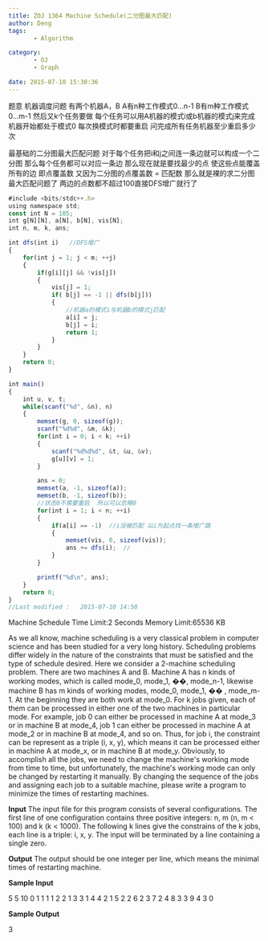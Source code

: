 ```yaml
---
title: ZOJ 1364 Machine Schedule(二分图最大匹配)
author: Deng
tags: 
       - Algorithm

category: 
       - OJ
       - Graph

date: 2015-07-10 15:30:36
---
```

题意 机器调度问题 有两个机器A，B A有n种工作模式0...n-1 B有m种工作模式0...m-1 然后又k个任务要做 每个任务可以用A机器的模式i或b机器的模式j来完成 机器开始都处于模式0 每次换模式时都要重启 问完成所有任务机器至少重启多少次

最基础的二分图最大匹配问题 对于每个任务把i和j之间连一条边就可以构成一个二分图 那么每个任务都可以对应一条边 那么现在就是要找最少的点 使这些点能覆盖所有的边 即点覆盖数 又因为二分图的点覆盖数 = 匹配数 那么就是裸的求二分图最大匹配问题了 两边的点数都不超过100直接DFS增广就行了

```js 
#include <bits/stdc++.h>
using namespace std;
const int N = 105;
int g[N][N], a[N], b[N], vis[N];
int n, m, k, ans;

int dfs(int i)   //DFS增广
{
    for(int j = 1; j < m; ++j)
    {
        if(g[i][j] && !vis[j])
        {
            vis[j] = 1;
            if( b[j] == -1 || dfs(b[j]))
            {
                //机器a的模式i与机器b的模式j匹配
                a[i] = j;
                b[j] = i;
                return 1;
            }
        }
    }
    return 0;
}

int main()
{
    int u, v, t;
    while(scanf("%d", &n), n)
    {
        memset(g, 0, sizeof(g));
        scanf("%d%d", &m, &k);
        for(int i = 0; i < k; ++i)
        {
            scanf("%d%d%d", &t, &u, &v);
            g[u][v] = 1;
        }

        ans = 0;
        memset(a, -1, sizeof(a));
        memset(b, -1, sizeof(b));
        //状态0不需要重启  所以可以忽略0
        for(int i = 1; i < n; ++i)
        {
            if(a[i] == -1)  //i没被匹配 以i为起点找一条增广路
            {
                memset(vis, 0, sizeof(vis));
                ans += dfs(i);  //
            }
        }

        printf("%d\n", ans);
    }
    return 0;
}
//Last modified :   2015-07-10 14:50
```
  Machine Schedule    Time Limit:2 Seconds Memory Limit:65536 KB

As we all know, machine scheduling is a very classical problem in computer science and has been studied for a very long history. Scheduling problems differ widely in the nature of the constraints that must be satisfied and the type of schedule desired. Here we consider a 2-machine scheduling problem.
There are two machines A and B. Machine A has n kinds of working modes, which is called mode_0, mode_1, ��, mode_n-1, likewise machine B has m kinds of working modes, mode_0, mode_1, �� , mode_m-1. At the beginning they are both work at mode_0.
For k jobs given, each of them can be processed in either one of the two machines in particular mode. For example, job 0 can either be processed in machine A at mode_3 or in machine B at mode_4, job 1 can either be processed in machine A at mode_2 or in machine B at mode_4, and so on. Thus, for job i, the constraint can be represent as a triple (i, x, y), which means it can be processed either in machine A at mode_x, or in machine B at mode_y.
Obviously, to accomplish all the jobs, we need to change the machine's working mode from time to time, but unfortunately, the machine's working mode can only be changed by restarting it manually. By changing the sequence of the jobs and assigning each job to a suitable machine, please write a program to minimize the times of restarting machines.

**Input**
The input file for this program consists of several configurations. The first line of one configuration contains three positive integers: n, m (n, m < 100) and k (k < 1000). The following k lines give the constrains of the k jobs, each line is a triple: i, x, y.
The input will be terminated by a line containing a single zero.

**Output**
The output should be one integer per line, which means the minimal times of restarting machine.

**Sample Input**

5 5 10
0 1 1
1 1 2
2 1 3
3 1 4
4 2 1
5 2 2
6 2 3
7 2 4
8 3 3
9 4 3
0

**Sample Output**

3